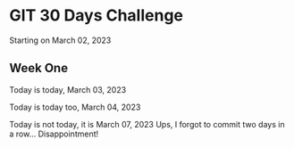 # GIT 30 Days Challenge

Starting on March 02, 2023

## Week One
Today is today, March 03, 2023

Today is today too, March 04, 2023

Today is not today, it is March 07, 2023
Ups, I forgot to commit two days in a row...
Disappointment!